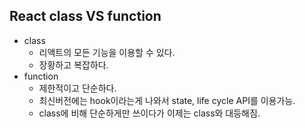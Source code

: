 ## React class VS function

- class
  - 리액트의 모든 기능을 이용할 수 있다.
  - 장황하고 복잡하다.
- function
  -  제한적이고 단순하다.
  - 최신버전에는 hook이라는게 나와서 state, life cycle API를 이용가능.
  - class에 비해 단순하게만 쓰이다가 이제는 class와 대등해짐.

